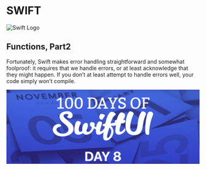 # SWIFT

![Swift Logo](https://cdn-icons-png.flaticon.com/256/919/919833.png)

## Functions, Part2

Fortunately, Swift makes error handling straightforward and somewhat foolproof: it requires that we handle errors, or at least acknowledge that they might happen. If you don’t at least attempt to handle errors well, your code simply won’t compile.

![Page 1](day08.png)
